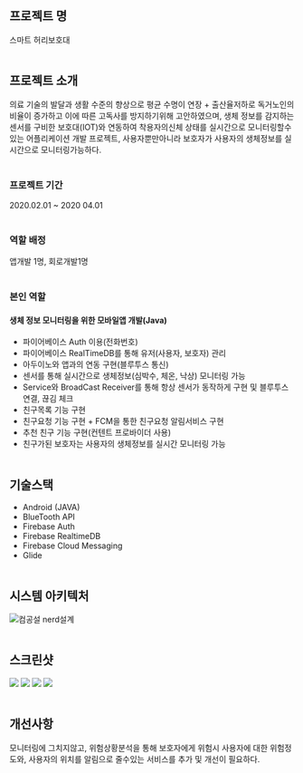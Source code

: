 ## 프로젝트 명

스마트 허리보호대<br><br>

## 프로젝트 소개
의료 기술의 발달과 생활 수준의 향상으로 평균 수명이 연장 + 출산율저하로 독거노인의 비율이 증가하고 이에 따른 고독사를 방지하기위해 고안하였으며, 
생체 정보를 감지하는 센서를 구비한 보호대(IOT)와 연동하여 착용자의신체 상태를 실시간으로 모니터링할수있는 어플리케이션 개발 프로젝트, 사용자뿐만아니라
보호자가 사용자의 생체정보를 실시간으로 모니터링가능하다.<br><br>

### 프로젝트 기간
2020.02.01 ~ 2020 04.01<br><br>

### 역할 배정
앱개발 1명, 회로개발1명<br><br>

### 본인 역할

#### 생체 정보 모니터링을 위한 모바일앱 개발(Java)
* 파이어베이스 Auth 이용(전화번호)
* 파이어베이스 RealTimeDB를 통해 유저(사용자, 보호자) 관리
* 아두이노와 앱과의 연동 구현(블루투스 통신)
* 센서를 통해 실시간으로 생체정보(심박수, 체온, 낙상) 모니터링 가능
* Service와 BroadCast Receiver를 통해 항상 센서가 동작하게 구현 및 블루투스 연결, 끊김 체크
* 친구목록 기능 구현
* 친구요청 기능 구현 + FCM을 통한 친구요청 알림서비스 구현
* 추천 친구 기능 구현(컨텐트 프로바이더 사용)
* 친구가된 보호자는 사용자의 생체정보를 실시간 모니터링 가능<br><br>




## 기술스택
* Android (JAVA)
* BlueTooth API
* Firebase Auth
* Firebase RealtimeDB
* Firebase Cloud Messaging
* Glide
<br><br>

## 시스템 아키텍처
![컴공설 nerd설계](https://user-images.githubusercontent.com/48284360/98101591-c9f3d680-1ed5-11eb-90ec-a6b98c9763d0.png)<br><br>



## 스크린샷
<div>
  <img  src="https://user-images.githubusercontent.com/48284360/111037574-05944380-8468-11eb-9702-06b5067b1efb.png">
<img src="https://user-images.githubusercontent.com/48284360/111037568-0331e980-8468-11eb-9493-f58350438489.png"> 
<img  src="https://user-images.githubusercontent.com/48284360/111037571-04fbad00-8468-11eb-8ad3-c2ed49dfa8ca.png">
<img  src="https://user-images.githubusercontent.com/48284360/111037572-05944380-8468-11eb-8912-6f0bc5dfaee8.png"> <br><br>
</div>


## 개선사항
모니터링에 그치지않고, 위험상황분석을 통해 보호자에게 위험시 사용자에 대한 위험정도와, 사용자의 위치를 알림으로 줄수있는 서비스를 추가 및 개선이 필요하다.


